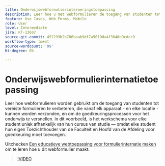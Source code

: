 ```yaml
---
title: Onderwijswebformulierinterneringstoepassing
description: Leer hoe u met webformulieren de toegang van studenten tot vereiste formulieren verbetert
feature: Use Cases, Web Forms, Mobile
role: User
level: Intermediate
jira: KT-13607
source-git-commit: 452299b2b786beab9df7a5019da4f3840d9cdec9
workflow-type: tm+mt
source-wordcount: '99'
ht-degree: 0%

---
```


# Onderwijswebformulierinternatietoepassing

Leer hoe webformulieren worden gebruikt om de toegang van studenten tot vereiste formulieren te verbeteren, die vanaf elk apparaat - en elke locatie - kunnen worden verzonden, en om de goedkeuringsprocessen voor het onderwijs te versnellen. In dit voorbeeld, is het werkschema voor elke student uniek afhankelijk van hun cursus van studie — omdat elke student hun eigen Toezichthouder van de Faculteit en Hoofd van de Afdeling voor goedkeuring moet toevoegen.

Uitchecken [Een educatieve webtoepassing voor formulierinternatie maken](usecase-edu-intern-create.md) om te leren hoe u dit webformulier maakt.

>[!VIDEO](https://video.tv.adobe.com/v/3430545?quality=12&learn=on&hidetitle=true&captions=dut)
